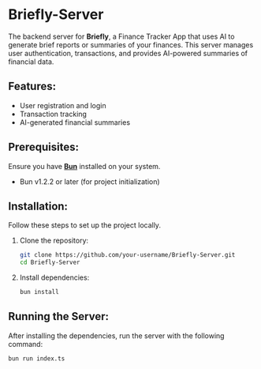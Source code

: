 # Briefly-Server

The backend server for **Briefly**, a Finance Tracker App that uses AI to generate brief reports or summaries of your finances. This server manages user authentication, transactions, and provides AI-powered summaries of financial data.

## Features:
- User registration and login
- Transaction tracking
- AI-generated financial summaries

## Prerequisites:
Ensure you have **[Bun](https://bun.sh)** installed on your system.

- Bun v1.2.2 or later (for project initialization)

## Installation:

Follow these steps to set up the project locally.

1. Clone the repository:
    ```bash
    git clone https://github.com/your-username/Briefly-Server.git
    cd Briefly-Server
    ```

2. Install dependencies:
    ```bash
    bun install
    ```

## Running the Server:

After installing the dependencies, run the server with the following command:

```bash
bun run index.ts
